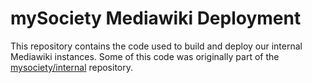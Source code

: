 # mySociety Mediawiki Deployment

This repository contains the code used to build and deploy our internal
Mediawiki instances. Some of this code was originally part of the 
[mysociety/internal](https://github.com/mysociety/internal) repository.

